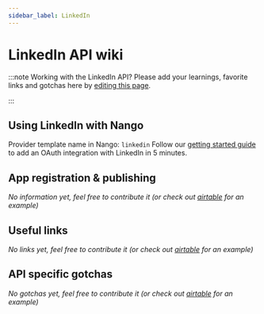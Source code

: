```yaml
---
sidebar_label: LinkedIn
---
```

# LinkedIn API wiki

:::note Working with the LinkedIn API?
Please add your learnings, favorite links and gotchas here by [editing this page](https://github.com/nangohq/nango/tree/master/docs/docs/providers/linkedin.md).

:::

## Using LinkedIn with Nango
Provider template name in Nango: `linkedin`
Follow our [getting started guide](../reference/guide.md) to add an OAuth integration with LinkedIn in 5 minutes.

## App registration & publishing
*No information yet, feel free to contribute it (or check out [airtable](airtable.md) for an example)*


## Useful links
*No links yet, feel free to contribute it (or check out [airtable](airtable.md) for an example)*

## API specific gotchas
*No gotchas yet, feel free to contribute it (or check out [airtable](airtable.md) for an example)*
